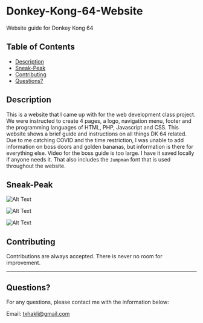 # Donkey-Kong-64-Website
Website guide for Donkey Kong 64
  
   ## Table of Contents
  * [Description](#description)
  * [Sneak-Peak](#sneak-peak)
  * [Contributing](#contributing)
  * [Questions?](#questions) 
  
  
  ## Description
This is a website that I came up with for the web development class project. We were instructed to create 4 pages, a logo, navigation menu, footer and the programming languages of HTML, PHP, Javascript and CSS. This website shows a brief guide and instructions on all things DK 64 related. Due to me catching COVID and the time restriction, I was unable to add information on boss doors and golden bananas, but information is there for everything else. 
Video for the boss guide is too large. I have it saved locally if anyone needs it. That also includes the `Jumpman` font that is used throughout the website.

  ## Sneak-Peak
  ![Alt Text](characters.gif)
  
  ![Alt Text](bossguide.gif)
  
  ![Alt Text](media.gif)
  
  ## Contributing
  
  Contributions are always accepted. There is never no room for improvement. 
  
  ---
  
  ## Questions?
  
  For any questions, please contact me with the information below:
 
  Email: txhakli@gmail.com
